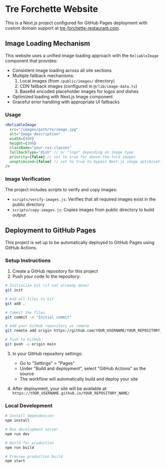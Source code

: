 # Tre Forchette Website

This is a Next.js project configured for GitHub Pages deployment with custom domain support at [tre-forchette-restaurant.com](https://tre-forchette-restaurant.com).

## Image Loading Mechanism

This website uses a unified image loading approach with the `ReliableImage` component that provides:

- Consistent image loading across all site sections
- Multiple fallback mechanisms:
  1. Local images (from `/public/images/` directory)
  2. CDN fallback images (configured in `@/lib/image-data.ts`)
  3. Base64 encoded placeholder images for logos and dishes
- Optimized loading with Next.js Image component
- Graceful error handling with appropriate UI fallbacks

### Usage

```jsx
<ReliableImage
  src="/images/path/to/image.jpg"
  alt="Image description"
  width={400}
  height={300}
  className="your-css-classes"
  fallbackType="dish" // or "logo" depending on image type
  priority={false} // set to true for above-the-fold images
  unoptimized={false} // set to true to bypass Next.js image optimization
/>
```

### Image Verification

The project includes scripts to verify and copy images:

- `scripts/verify-images.js`: Verifies that all required images exist in the public directory
- `scripts/copy-images.js`: Copies images from public directory to build output

## Deployment to GitHub Pages

This project is set up to be automatically deployed to GitHub Pages using GitHub Actions.

### Setup Instructions

1. Create a GitHub repository for this project
2. Push your code to the repository:

```bash
# Initialize Git (if not already done)
git init

# Add all files to Git
git add .

# Commit the files
git commit -m "Initial commit"

# Add your GitHub repository as remote
git remote add origin https://github.com/YOUR_USERNAME/YOUR_REPOSITORY_NAME.git

# Push to GitHub
git push -u origin main
```

3. In your GitHub repository settings:
   - Go to "Settings" > "Pages"
   - Under "Build and deployment", select "GitHub Actions" as the source
   - The workflow will automatically build and deploy your site

4. After deployment, your site will be available at:
   `https://YOUR_USERNAME.github.io/YOUR_REPOSITORY_NAME/`

### Local Development

```bash
# Install dependencies
npm install

# Run development server
npm run dev

# Build for production
npm run build

# Preview production build
npm start
```
